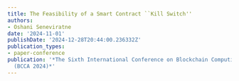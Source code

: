 ```yaml
---
title: The Feasibility of a Smart Contract ``Kill Switch''
authors:
- Oshani Seneviratne
date: '2024-11-01'
publishDate: '2024-12-28T20:44:00.236332Z'
publication_types:
- paper-conference
publication: '*The Sixth International Conference on Blockchain Computing and Applications
  (BCCA 2024)*'
---
```

